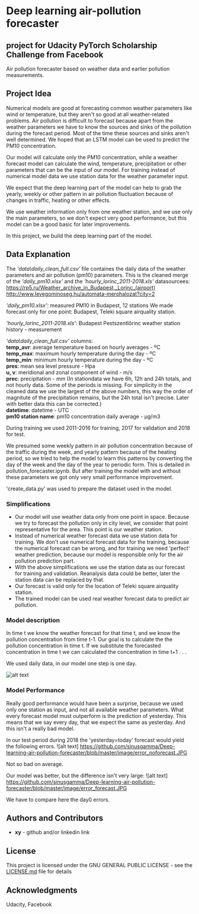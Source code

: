 # Deep learning air-pollution forecaster
## project for Udacity PyTorch Scholarship Challenge from Facebook

Air pollution forecaster based on weather data and earlier pollution measurements.

## Project Idea

Numerical models are good at forecasting common weather parameters like wind or temperature, but they aren't so good at all weather-related problems. Air pollution is difficult to forecast because apart from the weather parameters we have to know the sources and sinks of the pollution during the forecast period. Most of the time these sources and sinks aren't well determined. We hoped that an LSTM model can be used to predict the PM10 concentration. 

Our model will calculate only the PM10 concentration, while a weather forecast model can calculate the wind, temperature, precipitation or other parameters that can be the input of our model. For training instead of numerical model data we use station data for the weather parameter input.

We expect that the deep learning part of the model can help to grab the yearly, weekly or other pattern in air pollution fluctuation because of changes in traffic, heating or other effects.

We use weather information only from one weather station, and we use only the main parameters, so we don't expect very good performance, but this model can be a good basic for later improvements.

In this project, we build the deep learning part of the model.

## Data Explanation

The *'data\daily_clean_full.csv'* file containes the daily data of the weather parameters and air pollution (pm10) parameters. This is the cleaned merge of the *'daily_pm10.xlsx'* and the *'hourly_lorinc_2011-2018.xls'*
datasourcees:
https://rp5.ru/Weather_archive_in_Budapest,_Lorinc_(airport)
http://www.levegominoseg.hu/automata-merohalozat?city=2

*'daily_pm10.xlsx'*: measured PM10 in Budapest, 12 stations
We made forecast only for one point: Budapest, Teleki square airquality station.

*'hourly_lorinc_2011-2018.xls'*: Budapest Pestszentlőrinc weather station history - measurement

*'data\daily_clean_full.csv'* columns:<br />
**temp_avr**: average temperature based on hourly averages - ºC<br />
**temp_max**: maximum hourly temperature during the day - ºC<br />
**temp_min**: minimum hourly temperature during the day - ºC<br />
**pres**: mean sea level pressure - Hpa<br />
**u, v**: meridional and zonal component of wind - m/s<br />
**prec**: precipitation - mm (In stationdata we have 6h, 12h and 24h totals, and not hourly data. Some of the periods is missing. For simplicity in the cleaned data we use the largest of the above numbers, this way the order of magnitute of the precipitation remains, but the 24h total isn't precise. Later with better data this can be corrected.)<br />
**datetime**: datetime - UTC<br />
**pm10 station name**: pm10 concentration daily average - μg/m3<br />

During training we used 2011-2016 for training, 2017 for validation and 2018 for test.

We presumed some weekly pattern in air pollution concentration because of the traffic during the week, and yearly pattern because of the heating period, so we tried to help the model to learn this patterns by converting the day of the week and the day of the year to periodic form. This is detailed in pollution_forecaster.ipynb. But after training the model with and without these parameters we got only very small performance improvement.

'create_data.py' was used to prepare the dataset used in the model.

### Simplifications
* Our model will use weather data only from one point in space. Because we try to forecast the pollution only in city level, we consider that point representative for the area. This point is our weather station.
* Instead of numerical weather forecast data we use station data for training. We don't use numerical forecast data for the training, because the numerical forecast can be wrong, and for training we need 'perfect' weather prediction, because our model is responsible only for the air pollution prediction part.
* With the above simplifications we use the station data as our forecast for training and validation. Reanalysis data could be better, later the station data can be replaced by that.
* Our forecast is valid only for the location of Teleki square airquality station.
* The trained model can be used real weather forecast data to predict air pollution.

### Model description

In time t we know the weather forecast for that time t, and we know the pollution concentration from time t-1. Our goal is to calculate the the pollution concentration in time t. If we substitute the forecasted concentration in time t we can calculated the concentration in time t+1 . . . 

We used daily data, in our model one step is one day.

![alt text](https://github.com/sinusgamma/Deep-learning-air-pollution-forecaster/blob/master/image/first_model_idea.JPG)


### Model Performance

Really good performance would have been a surprise, because we used only one station as input, and not all available weather parameters. What every forecast model must outperform is the prediction of yesterday. This means that we say every day, that we expect the same as yesterday. And this isn't a really bad model.

In our test period during 2018 the 'yesterday=today' forecast would yield the following errors.
![alt text]
https://github.com/sinusgamma/Deep-learning-air-pollution-forecaster/blob/master/image/error_noforecast.JPG 

Not so bad on average.

Our model was better, but the difference isn't very large:
![alt text]
https://github.com/sinusgamma/Deep-learning-air-pollution-forecaster/blob/master/image/error_forecast.JPG

We have to compare here the day0 errors.


## Authors and Contributors

* **xy** - github and/or linkedin link


## License

This project is licensed under the GNU GENERAL PUBLIC LICENSE - see the [LICENSE.md](LICENSE.md) file for details

## Acknowledgments
Udacity, Facebook

